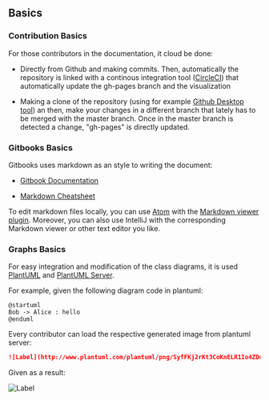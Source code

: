## Basics

### Contribution Basics

For those contributors in the documentation, it cloud be done:

- Directly from Github and making commits. Then, automatically the repository is linked with a continous integration tool ([CircleCI](https://circleci.com/)) that automatically update the gh-pages branch and the visualization

- Making a clone of the repository (using for example [Github Desktop tool](https://desktop.github.com/)) an then, make your changes in a different branch that lately has to be merged with the master branch. Once in the master branch is detected a change, "gh-pages" is directly updated.

### Gitbooks Basics

Gitbooks uses markdown as an style to writing the document:

- [Gitbook Documentation](https://gitbookio.gitbooks.io/documentation/content/)

- [Markdown Cheatsheet](https://github.com/adam-p/markdown-here/wiki/Markdown-Cheatsheet)

To edit markdown files locally, you can use [Atom](https://atom.io/) with the [Markdown viewer plugin](https://github.com/atom/markdown-preview). Moreover, you can also use IntelliJ with the corresponding Markdown viewer or other text editor you like.

### Graphs Basics

For easy integration and modification of the class diagrams, it is used [PlantUML](http://plantuml.com/) and [PlantUML Server](http://www.plantuml.com/plantuml/uml/SyfFKj2rKt3CoKnELR1Io4ZDoSa70000).

For example, given the following diagram code in plantuml:

```plantuml
@startuml
Bob -> Alice : hello
@enduml
```

Every contributor can load the respective generated image from plantuml server:

```markdown
![Label](http://www.plantuml.com/plantuml/png/SyfFKj2rKt3CoKnELR1Io4ZDoSa70000)
```

Given as a result:

![Label](http://www.plantuml.com/plantuml/png/SyfFKj2rKt3CoKnELR1Io4ZDoSa70000)
